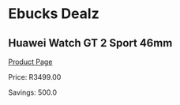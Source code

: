 
# Ebucks Dealz
## Huawei Watch GT 2 Sport 46mm
[Product Page](https://www.ebucks.com/web/shop/productSelected.do?prodId=1066485053&catId=842825135)

Price: R3499.00

Savings: 500.0


	